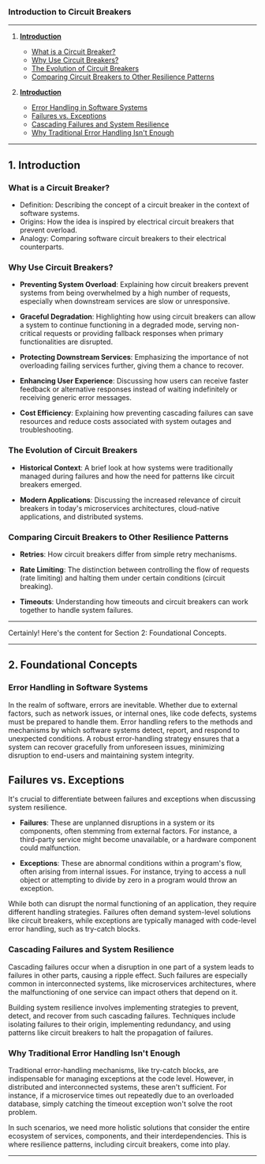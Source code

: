 ### **Introduction to Circuit Breakers**

---

1. [**Introduction**](#1-introduction)
    - [What is a Circuit Breaker?](#what-is-a-circuitbreaker)
    - [Why Use Circuit Breakers?](#why-use-circuit-breakers)
    - [The Evolution of Circuit Breakers](#the-evolution-of-circit-breakers)
    - [Comparing Circuit Breakers to Other Resilience Patterns](#comparing-circuit-breakers-to-other-resilience-patterns)
      
2. [**Introduction**](#2-foundational-concepts)
    - [Error Handling in Software Systems](#error-handling-in-software-systems)
    - [Failures vs. Exceptions](#failures-vs-exceptions)
    - [Cascading Failures and System Resilience](#cascading-failures-and-system-resilience)
    - [Why Traditional Error Handling Isn't Enough](#comparing-circuit-breakers-to-other-resilience-patterns)

---

## **1. Introduction**

### **What is a Circuit Breaker?**
   
- Definition: Describing the concept of a circuit breaker in the context of software systems.
- Origins: How the idea is inspired by electrical circuit breakers that prevent overload.
- Analogy: Comparing software circuit breakers to their electrical counterparts.

### **Why Use Circuit Breakers?**

- **Preventing System Overload**: Explaining how circuit breakers prevent systems from being overwhelmed by a high number of requests, especially when downstream services are slow or unresponsive.
  
- **Graceful Degradation**: Highlighting how using circuit breakers can allow a system to continue functioning in a degraded mode, serving non-critical requests or providing fallback responses when primary functionalities are disrupted.

- **Protecting Downstream Services**: Emphasizing the importance of not overloading failing services further, giving them a chance to recover.

- **Enhancing User Experience**: Discussing how users can receive faster feedback or alternative responses instead of waiting indefinitely or receiving generic error messages.

- **Cost Efficiency**: Explaining how preventing cascading failures can save resources and reduce costs associated with system outages and troubleshooting.

### **The Evolution of Circuit Breakers**

- **Historical Context**: A brief look at how systems were traditionally managed during failures and how the need for patterns like circuit breakers emerged.
  
- **Modern Applications**: Discussing the increased relevance of circuit breakers in today's microservices architectures, cloud-native applications, and distributed systems.

### **Comparing Circuit Breakers to Other Resilience Patterns**

- **Retries**: How circuit breakers differ from simple retry mechanisms.
  
- **Rate Limiting**: The distinction between controlling the flow of requests (rate limiting) and halting them under certain conditions (circuit breaking).

- **Timeouts**: Understanding how timeouts and circuit breakers can work together to handle system failures.

---

Certainly! Here's the content for Section 2: Foundational Concepts.

---

## **2. Foundational Concepts**

### **Error Handling in Software Systems**

In the realm of software, errors are inevitable. Whether due to external factors, such as network issues, or internal ones, like code defects, systems must be prepared to handle them. Error handling refers to the methods and mechanisms by which software systems detect, report, and respond to unexpected conditions. A robust error-handling strategy ensures that a system can recover gracefully from unforeseen issues, minimizing disruption to end-users and maintaining system integrity.

## **Failures vs. Exceptions**

It's crucial to differentiate between failures and exceptions when discussing system resilience. 

- **Failures**: These are unplanned disruptions in a system or its components, often stemming from external factors. For instance, a third-party service might become unavailable, or a hardware component could malfunction.

- **Exceptions**: These are abnormal conditions within a program's flow, often arising from internal issues. For instance, trying to access a null object or attempting to divide by zero in a program would throw an exception.

While both can disrupt the normal functioning of an application, they require different handling strategies. Failures often demand system-level solutions like circuit breakers, while exceptions are typically managed with code-level error handling, such as try-catch blocks.

### **Cascading Failures and System Resilience**

Cascading failures occur when a disruption in one part of a system leads to failures in other parts, causing a ripple effect. Such failures are especially common in interconnected systems, like microservices architectures, where the malfunctioning of one service can impact others that depend on it.

Building system resilience involves implementing strategies to prevent, detect, and recover from such cascading failures. Techniques include isolating failures to their origin, implementing redundancy, and using patterns like circuit breakers to halt the propagation of failures.

### **Why Traditional Error Handling Isn't Enough**

Traditional error-handling mechanisms, like try-catch blocks, are indispensable for managing exceptions at the code level. However, in distributed and interconnected systems, these aren't sufficient. For instance, if a microservice times out repeatedly due to an overloaded database, simply catching the timeout exception won't solve the root problem.

In such scenarios, we need more holistic solutions that consider the entire ecosystem of services, components, and their interdependencies. This is where resilience patterns, including circuit breakers, come into play.

---

